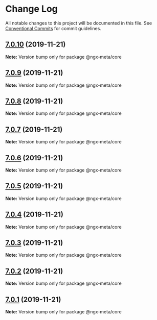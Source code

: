 # Change Log

All notable changes to this project will be documented in this file.
See [Conventional Commits](https://conventionalcommits.org) for commit guidelines.

## [7.0.10](https://github.com/fulls1z3/ngx-meta/compare/v7.0.9...v7.0.10) (2019-11-21)

**Note:** Version bump only for package @ngx-meta/core





## [7.0.9](https://github.com/fulls1z3/ngx-meta/compare/v7.0.8...v7.0.9) (2019-11-21)

**Note:** Version bump only for package @ngx-meta/core





## [7.0.8](https://github.com/fulls1z3/ngx-meta/compare/v7.0.7...v7.0.8) (2019-11-21)

**Note:** Version bump only for package @ngx-meta/core





## [7.0.7](https://github.com/fulls1z3/ngx-meta/compare/v7.0.6...v7.0.7) (2019-11-21)

**Note:** Version bump only for package @ngx-meta/core





## [7.0.6](https://github.com/fulls1z3/ngx-meta/compare/v7.0.5...v7.0.6) (2019-11-21)

**Note:** Version bump only for package @ngx-meta/core





## [7.0.5](https://github.com/fulls1z3/ngx-meta/compare/v7.0.4...v7.0.5) (2019-11-21)

**Note:** Version bump only for package @ngx-meta/core





## [7.0.4](https://github.com/fulls1z3/ngx-meta/compare/v7.0.3...v7.0.4) (2019-11-21)

**Note:** Version bump only for package @ngx-meta/core





## [7.0.3](https://github.com/fulls1z3/ngx-meta/compare/v7.0.2...v7.0.3) (2019-11-21)

**Note:** Version bump only for package @ngx-meta/core





## [7.0.2](https://github.com/fulls1z3/ngx-meta/compare/v7.0.1...v7.0.2) (2019-11-21)

**Note:** Version bump only for package @ngx-meta/core





## [7.0.1](https://github.com/fulls1z3/ngx-meta/compare/v6.0.0-rc.1...v7.0.1) (2019-11-21)

**Note:** Version bump only for package @ngx-meta/core
